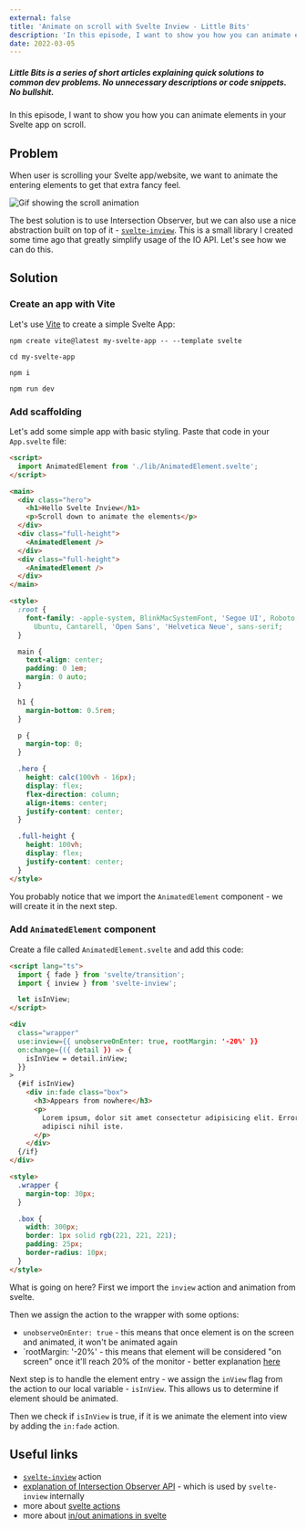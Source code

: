 ```yaml
---
external: false
title: 'Animate on scroll with Svelte Inview - Little Bits'
description: 'In this episode, I want to show you how you can animate elements in your Svelte app on scroll. '
date: 2022-03-05
---
```


##### Little Bits is a series of short articles explaining quick solutions to common dev problems. No unnecessary descriptions or code snippets. No bullshit.

In this episode, I want to show you how you can animate elements in your Svelte app on scroll.

## Problem

When user is scrolling your Svelte app/website, we want to animate the entering elements to get that extra fancy feel.

![Gif showing the scroll animation](https://dev-to-uploads.s3.amazonaws.com/uploads/articles/b29o21502ru20oapsoca.gif)

The best solution is to use Intersection Observer, but we can also use a nice abstraction built on top of it - [`svelte-inview`](https://github.com/maciekgrzybek/svelte-inview). This is a small library I created some time ago that greatly simplify usage of the IO API. Let's see how we can do this.

## Solution

### Create an app with Vite

Let's use [Vite](https://vitejs.dev/guide/#scaffolding-your-first-vite-project) to create a simple Svelte App:

```shell
npm create vite@latest my-svelte-app -- --template svelte

cd my-svelte-app

npm i

npm run dev
```

### Add scaffolding

Let's add some simple app with basic styling. Paste that code in your `App.svelte` file:

```html
<script>
  import AnimatedElement from './lib/AnimatedElement.svelte';
</script>

<main>
  <div class="hero">
    <h1>Hello Svelte Inview</h1>
    <p>Scroll down to animate the elements</p>
  </div>
  <div class="full-height">
    <AnimatedElement />
  </div>
  <div class="full-height">
    <AnimatedElement />
  </div>
</main>

<style>
  :root {
    font-family: -apple-system, BlinkMacSystemFont, 'Segoe UI', Roboto, Oxygen,
      Ubuntu, Cantarell, 'Open Sans', 'Helvetica Neue', sans-serif;
  }

  main {
    text-align: center;
    padding: 0 1em;
    margin: 0 auto;
  }

  h1 {
    margin-bottom: 0.5rem;
  }

  p {
    margin-top: 0;
  }

  .hero {
    height: calc(100vh - 16px);
    display: flex;
    flex-direction: column;
    align-items: center;
    justify-content: center;
  }

  .full-height {
    height: 100vh;
    display: flex;
    justify-content: center;
  }
</style>
```

You probably notice that we import the `AnimatedElement` component - we will create it in the next step.

### Add `AnimatedElement` component

Create a file called `AnimatedElement.svelte` and add this code:

```html
<script lang="ts">
  import { fade } from 'svelte/transition';
  import { inview } from 'svelte-inview';

  let isInView;
</script>

<div
  class="wrapper"
  use:inview={{ unobserveOnEnter: true, rootMargin: '-20%' }}
  on:change={({ detail }) => {
    isInView = detail.inView;
  }}
>
  {#if isInView}
    <div in:fade class="box">
      <h3>Appears from nowhere</h3>
      <p>
        Lorem ipsum, dolor sit amet consectetur adipisicing elit. Error,
        adipisci nihil iste.
      </p>
    </div>
  {/if}
</div>

<style>
  .wrapper {
    margin-top: 30px;
  }

  .box {
    width: 300px;
    border: 1px solid rgb(221, 221, 221);
    padding: 25px;
    border-radius: 10px;
  }
</style>
```

What is going on here?
First we import the `inview` action and animation from svelte.

Then we assign the action to the wrapper with some options:

- `unobserveOnEnter: true` - this means that once element is on the screen and animated, it won't be animated again
- `rootMargin: '-20%' - this means that element will be considered "on screen" once it'll reach 20% of the monitor - better explanation [here](https://github.com/maciekgrzybek/svelte-inview#usage-with-rootmargin)

Next step is to handle the element entry - we assign the `inView` flag from the action to our local variable - `isInView`. This allows us to determine if element should be animated.

Then we check if `isInView` is true, if it is we animate the element into view by adding the `in:fade` action.

## Useful links

- [`svelte-inview`](https://github.com/maciekgrzybek/svelte-inview) action
- [explanation of Intersection Observer API](https://developer.mozilla.org/en-US/docs/Web/API/Intersection_Observer_API) - which is used by `svelte-inview` internally
- more about [svelte actions](https://svelte.dev/docs#template-syntax-element-directives-use-action)
- more about [in/out animations in svelte ](https://svelte.dev/docs#template-syntax-element-directives-in-fn-out-fn)
